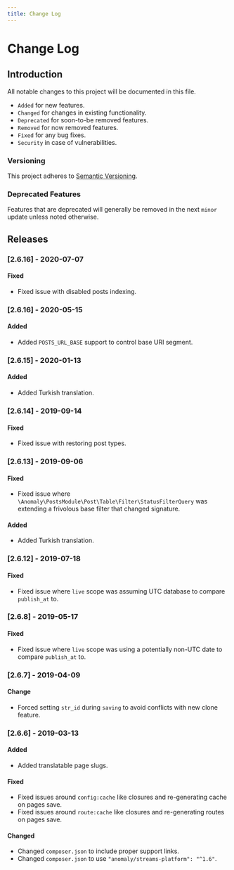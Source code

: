 ```yaml
---
title: Change Log
---
```


# Change Log

<div class="documentation__toc"></div>

## Introduction

All notable changes to this project will be documented in this file.

- `Added` for new features.
- `Changed` for changes in existing functionality.
- `Deprecated` for soon-to-be removed features.
- `Removed` for now removed features.
- `Fixed` for any bug fixes.
- `Security` in case of vulnerabilities.

### Versioning

This project adheres to [Semantic Versioning](https://semver.org/spec/v2.0.0.html).

### Deprecated Features

Features that are deprecated will generally be removed in the next `minor` update unless noted otherwise.

## Releases


### [2.6.16] - 2020-07-07
#### Fixed
- Fixed issue with disabled posts indexing.


### [2.6.16] - 2020-05-15
#### Added
- Added `POSTS_URL_BASE` support to control base URI segment.


### [2.6.15] - 2020-01-13
#### Added
- Added Turkish translation. 


### [2.6.14] - 2019-09-14
#### Fixed
- Fixed issue with restoring post types.


### [2.6.13] - 2019-09-06
#### Fixed
- Fixed issue where `\Anomaly\PostsModule\Post\Table\Filter\StatusFilterQuery` was extending a frivolous base filter that changed signature. 

#### Added
- Added Turkish translation.


### [2.6.12] - 2019-07-18
#### Fixed
- Fixed issue where `live` scope was assuming UTC database to compare `publish_at` to.


### [2.6.8] - 2019-05-17
#### Fixed
- Fixed issue where `live` scope was using a potentially non-UTC date to compare `publish_at` to.


### [2.6.7] - 2019-04-09
#### Change
- Forced setting `str_id` during `saving` to avoid conflicts with new clone feature.


### [2.6.6] - 2019-03-13
#### Added
- Added translatable page slugs.

#### Fixed
- Fixed issues around `config:cache` like closures and re-generating cache on pages save.
- Fixed issues around `route:cache` like closures and re-generating routes on pages save.

#### Changed
- Changed `composer.json` to include proper support links.
- Changed `composer.json` to use `"anomaly/streams-platform": "^1.6"`.

